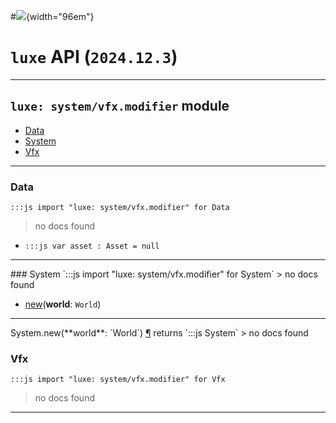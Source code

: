 #![](../../../../../../images/luxe-dark.svg){width="96em"}

# `luxe` API (`2024.12.3`)  


---

## `luxe: system/vfx.modifier` module

- [Data](#data)   
- [System](#system)   
- [Vfx](#vfx)   

---

### Data
`:::js import "luxe: system/vfx.modifier" for Data`
> no docs found

- `:::js var asset : Asset = null`

<hr/>
### System
`:::js import "luxe: system/vfx.modifier" for System`
> no docs found

- [new](#System.new)(**world**: `World`)

<hr/>
<endpoint module="luxe: system/vfx.modifier" class="System" signature="new(world : World)"></endpoint>
<signature id="System.new">System.new(**world**: `World`)
<a class="headerlink" href="#System.new" title="Permanent link">¶</a></signature>
<span class='api_ret'>returns</span> `:::js System`
> no docs found   

### Vfx
`:::js import "luxe: system/vfx.modifier" for Vfx`
> no docs found


<hr/>
